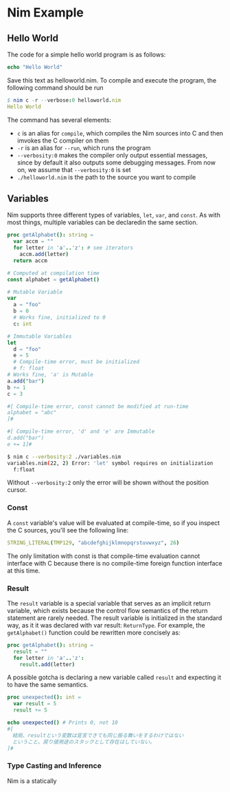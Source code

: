# Nim Example
## Hello World
The code for a simple hello world program is as follows:
```nim
echo "Hello World"
```
Save this text as helloworld.nim. To compile and execute the program, the following command should be run

```nim
$ nim c -r --verbose:0 helloworld.nim
Hello World
```

The command has several elements:

* `c` is an alias for `compile`, which compiles the Nim sources into C and then imvokes the C compiler on them
* `-r` is an alias for `--run`, which runs the program
* `--verbosity:0` makes the compiler only output essential messages, since by default it also outputs some debugging messages. From now on, we assume that `--verbosity:0` is set
* `./helloworld.nim` is the path to the source you want to compile

## Variables
Nim supports three different types of variables, `let`, `var`, and `const`. As with most things, multiple variables can be declaredin the same section.

```nim
proc getAlphabet(): string =
  var accm = ""
  for letter in 'a'..'z': # see iterators
    accm.add(letter)
  return accm

# Computed at compilation time
const alphabet = getAlphabet()

# Mutable Variable
var
  a = "foo"
  b = 0
  # Works fine, initialized to 0
  c: int

# Immutable Variables
let
  d = "foo"
  e = 5
  # Compile-time error, must be initialized
  # f: float
# Works fine, 'a' is Mutable
a.add("bar")
b += 1
c = 3

#[ Compile-time error, const cannot be modified at run-time
alphabet = "abc"
]#

#[ Compile-time error, 'd' and 'e' are Immutable
d.add("bar")
e += 1]#
```

```sh
$ nim c --verbosity:2 ./variables.nim
variables.nim(22, 2) Error: 'let' symbol requires on initialization
  f:float
```
Without `--verbosity:2` only the error will be shown without the position cursor.

### Const
A `const` variable's value will be evaluated at compile-time, so if you inspect the C sources, you'll see the following line:

```nim
STRING_LITERAL(TMP129, "abcdefghijklmnopqrstuvwxyz", 26)
```

The only limitation with const is that compile-time evaluation cannot interface with C because there is no compile-time foreign function interface at this time.

### Result
The `result` variable is a special variable that serves as an implicit return variable, which exists because the control flow semantics of the return statement are rarely needed. The result variable is initialized in the standard way, as it it was declared with var result: `ReturnType`. For example, the `getAlphabet()` function could be rewritten more concisely as:

```Nim
proc getAlphabet(): string =
  result = ""
  for letter in 'a'..'z':
    result.add(letter)
```

A possible gotcha is declaring a new variable called `result` and expecting it to have the same semantics.

```Nim
proc unexpected(): int =
  var result = 5
  result += 5

echo unexpected() # Prints 0, not 10
#[
　結局、resultという変数は宣言できても同じ振る舞いをするわけではない
　ということ。戻り値用途のスタックとして存在はしていない。
]#
```

### Type Casting and Inference
Nim is a statically
